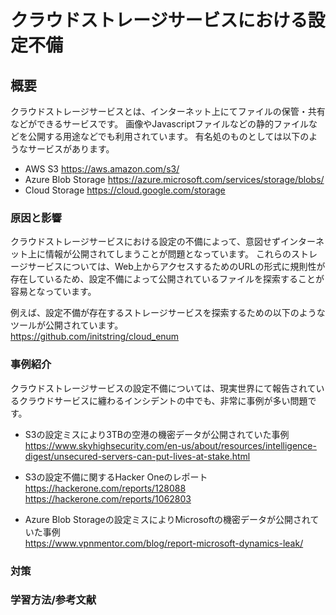 # クラウドストレージサービスにおける設定不備

## 概要

クラウドストレージサービスとは、インターネット上にてファイルの保管・共有などができるサービスです。
画像やJavascriptファイルなどの静的ファイルなどを公開する用途などでも利用されています。
有名処のものとしては以下のようなサービスがあります。

* AWS S3
https://aws.amazon.com/s3/
* Azure Blob Storage
https://azure.microsoft.com/services/storage/blobs/
* Cloud Storage
https://cloud.google.com/storage

### 原因と影響

クラウドストレージサービスにおける設定の不備によって、意図せずインターネット上に情報が公開されてしまうことが問題となっています。
これらのストレージサービスについては、Web上からアクセスするためのURLの形式に規則性が存在しているため、設定不備によって公開されているファイルを探索することが容易となっています。

例えば、設定不備が存在するストレージサービスを探索するための以下のようなツールが公開されています。  
https://github.com/initstring/cloud_enum


### 事例紹介

クラウドストレージサービスの設定不備については、現実世界にて報告されているクラウドサービスに纏わるインシデントの中でも、非常に事例が多い問題です。

* S3の設定ミスにより3TBの空港の機密データが公開されていた事例  
https://www.skyhighsecurity.com/en-us/about/resources/intelligence-digest/unsecured-servers-can-put-lives-at-stake.html

* S3の設定不備に関するHacker Oneのレポート 
https://hackerone.com/reports/128088  
https://hackerone.com/reports/1062803  

* Azure Blob Storageの設定ミスによりMicrosoftの機密データが公開されていた事例  
https://www.vpnmentor.com/blog/report-microsoft-dynamics-leak/

### 対策

### 学習方法/参考文献